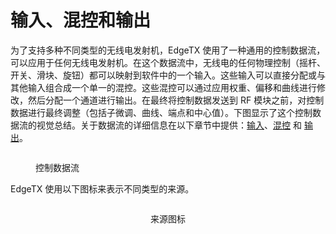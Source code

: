 # 输入、混控和输出

为了支持多种不同类型的无线电发射机，EdgeTX 使用了一种通用的控制数据流，可以应用于任何无线电发射机。在这个数据流中，无线电的任何物理控制（摇杆、开关、滑块、旋钮）都可以映射到软件中的一个输入。这些输入可以直接分配或与其他输入组合成一个单一的混控。这些混控可以通过应用权重、偏移和曲线进行修改，然后分配一个通道进行输出。在最终将控制数据发送到 RF 模块之前，对控制数据进行最终调整（包括子微调、曲线、端点和中心值）。下图显示了这个控制数据流的视觉总结。关于数据流的详细信息在以下章节中提供：[输入](mixes.md)、[混控](mixes.md) 和 [输出](outputs.md)。

<figure><img src="/.gitbook/assets/inputflow.jpg" alt=""><figcaption><p>控制数据流</p></figcaption></figure>

EdgeTX 使用以下图标来表示不同类型的来源。&#x20;

<div align="center">

<figure><img src="/.gitbook/assets/inputicons.jpg" alt=""><figcaption><p>来源图标</p></figcaption></figure>

</div>